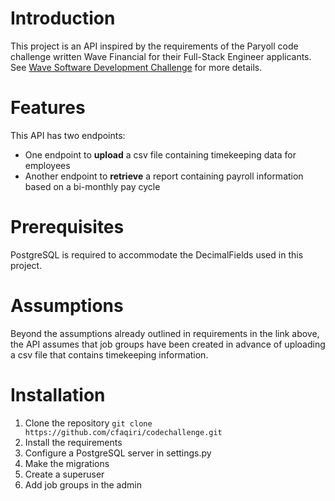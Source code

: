 # Introduction
This project is an API inspired by the requirements of the Paryoll code challenge written Wave Financial for their Full-Stack Engineer applicants. See [Wave Software Development Challenge](https://github.com/wvchallenges/se-challenge-payroll) for more details. 

# Features
This API has two endpoints:
- One endpoint to **upload** a csv file containing timekeeping data for employees
- Another endpoint to **retrieve** a report containing payroll information based on a bi-monthly pay cycle

# Prerequisites
PostgreSQL is required to accommodate the DecimalFields used in this project. 

# Assumptions
Beyond the assumptions already outlined in requirements in the link above, the API assumes that job groups have been created in advance of uploading a csv file that contains timekeeping information. 

# Installation
1. Clone the repository
   `git clone https://github.com/cfaqiri/codechallenge.git`
3. Install the requirements
4. Configure a PostgreSQL server in settings.py
5. Make the migrations
6. Create a superuser
7. Add job groups in the admin


